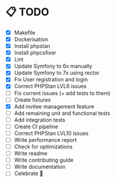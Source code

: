 # 📋  TODO 

- [X] Makefile
- [X] Dockerisation
- [X] Install phpstan
- [X] Install phpcsfixer
- [X] Lint
- [X] Update Symfony to 6x manually
- [X] Update Symfony to 7x using rector
- [X] Fix User registration and login
- [X] Correct PHPStan LVL6 issues
- [ ] Fix current issues (+ add tests to them)
- [ ] Create fixtures
- [X] Add invitee management feature
- [ ] Add remaining unit and functional tests
- [ ] Add integration tests
- [ ] Create CI pipeline
- [ ] Correct PHPStan LVL10 issues
- [ ] Write performance report
- [ ] Check for optimizations
- [ ] Write readme
- [ ] Write contributing guide
- [ ] Write documentation
- [ ] Celebrate 🎉
